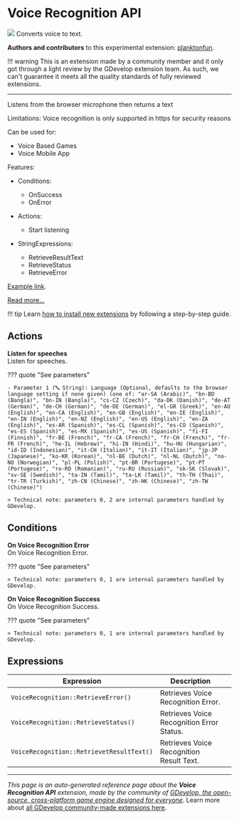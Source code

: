 # Voice Recognition API

<img src="https://resources.gdevelop-app.com/assets/Icons/Glyphster Pack/Master/SVG/Music/Music_microphone_sing_voice_studio_record_vintage.svg" class="extension-icon"></img>
Converts voice to text.

**Authors and contributors** to this experimental extension: [planktonfun](https://gd.games/planktonfun).

!!! warning
    This is an extension made by a community member and it only got through a
    light review by the GDevelop extension team. As such, we can't guarantee it
    meets all the quality standards of fully reviewed extensions.

---

Listens from the browser microphone then returns a text

Limitations: Voice recognition is only supported in https for security reasons

Can be used for:
   - Voice Based Games
   - Voice Mobile App

Features:

- Conditions:
    - OnSuccess
    - OnError


- Actions:
    - Start listening


- StringExpressions:
    - RetrieveResultText
    - RetrieveStatus
    - RetrieveError

[Example link](https://gdevelop.io/game-example/voice-recognition).

[Read more...](https://developer.mozilla.org/en-US/docs/Web/API/Web_Speech_API/Using_the_Web_Speech_API)

!!! tip
    Learn [how to install new extensions](/gdevelop5/extensions/search) by following a step-by-step guide.

## Actions

**Listen for speeches**  
Listen for speeches.

??? quote "See parameters"

    - Parameter 1 (🔤 String): Language (Optional, defaults to the browser language setting if none given) (one of: "ar-SA (Arabic)", "bn-BD (Bangla)", "bn-IN (Bangla)", "cs-CZ (Czech)", "da-DK (Danish)", "de-AT (German)", "de-CH (German)", "de-DE (German)", "el-GR (Greek)", "en-AU (English)", "en-CA (English)", "en-GB (English)", "en-IE (English)", "en-IN (English)", "en-NZ (English)", "en-US (English)", "en-ZA (English)", "es-AR (Spanish)", "es-CL (Spanish)", "es-CO (Spanish)", "es-ES (Spanish)", "es-MX (Spanish)", "es-US (Spanish)", "fi-FI (Finnish)", "fr-BE (French)", "fr-CA (French)", "fr-CH (French)", "fr-FR (French)", "he-IL (Hebrew)", "hi-IN (Hindi)", "hu-HU (Hungarian)", "id-ID (Indonesian)", "it-CH (Italian)", "it-IT (Italian)", "jp-JP (Japanese)", "ko-KR (Korean)", "nl-BE (Dutch)", "nl-NL (Dutch)", "no-NO (Norwegian)", "pl-PL (Polish)", "pt-BR (Portugese)", "pt-PT (Portugese)", "ro-RO (Romanian)", "ru-RU (Russian)", "sk-SK (Slovak)", "sv-SE (Swedish)", "ta-IN (Tamil)", "ta-LK (Tamil)", "th-TH (Thai)", "tr-TR (Turkish)", "zh-CN (Chinese)", "zh-HK (Chinese)", "zh-TW (Chinese)")

    > Technical note: parameters 0, 2 are internal parameters handled by GDevelop.

## Conditions

**On Voice Recognition Error**  
On Voice Recognition Error.

??? quote "See parameters"



    > Technical note: parameters 0, 1 are internal parameters handled by GDevelop.

**On Voice Recognition Success**  
On Voice Recognition Success.

??? quote "See parameters"



    > Technical note: parameters 0, 1 are internal parameters handled by GDevelop.

## Expressions

| Expression | Description |  |
|-----|-----|-----|
| `VoiceRecognition::RetrieveError()` | Retrieves Voice Recognition Error. ||
| `VoiceRecognition::RetrieveStatus()` | Retrieves Voice Recognition Error Status. ||
| `VoiceRecognition::RetrievetResultText()` | Retrieves Voice Recognition Result Text. ||


---

*This page is an auto-generated reference page about the **Voice Recognition API** extension, made by the community of [GDevelop, the open-source, cross-platform game engine designed for everyone](https://gdevelop.io/).* Learn more about [all GDevelop community-made extensions here](/gdevelop5/extensions).
